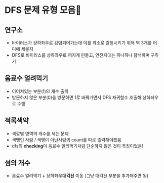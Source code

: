 # DFS 문제 유형 모음📝

## 연구소
- 바이러스가 상하좌우로 감염되어가는데 이를 최소로 감염시키기 위해 벽 3개를 어디에 세울지 
- DFS로 바이러스를 상하좌우로 퍼지게 만들고, 안전지대는 하나하나 탐색하며 구하기 


## 음료수 얼려먹기
- 이어져있는 부분(1)의 개수 출력
- 방문하지 않은 부분(0)을 방문하면 1로 바꿔가면서 DFS 재귀함수 호출해 상하좌우로 수행

## 적록색약 
- 색깔별 영역의 개수를 세는 문제 
- 색맹인 사람 / 색맹이 아닌사람의 count를 따로 출력해야했음
- dfs의 **checking**이 음료수 얼려먹기처럼 단순하지 않은 것이 특징이었음!

## 섬의 개수
- 음료수 얼려먹기 + 상하좌우**대각선** 이동 (그냥 대각선 부분을 추가해주면 됨) 
